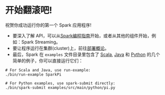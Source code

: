 # 开始翻滚吧!

祝贺你成功运行你的第一个 Spark 应用程序!

- 要深入了解 API，可以从[Spark编程指南](https://spark.apache.org/docs/latest/programming-guide.html)开始，或者从其他的组件开始，例如：Spark Streaming。
- 要让程序运行在集群(cluster)上，前往[部署概论](https://spark.apache.org/docs/latest/cluster-overview.html)。
- 最后，Spark 在 `examples` 文件目录里包含了 [Scala](https://github.com/apache/spark/tree/master/examples/src/main/scala/org/apache/spark/examples), [Java](https://github.com/apache/spark/tree/master/examples/src/main/java/org/apache/spark/examples) 和 [Python](https://github.com/apache/spark/tree/master/examples/src/main/python) 的几个简单的例子，你可以直接运行它们：

```
# For Scala and Java, use run-example:
./bin/run-example SparkPi

# For Python examples, use spark-submit directly:
./bin/spark-submit examples/src/main/python/pi.py
```